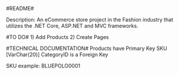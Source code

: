 #README#

Description: An eCommerce store project in the Fashion industry that utilizes the .NET Core, ASP.NET and MVC frameworks. 

#TO DO#
    1) Add Products
    2) Create Pages


#TECHNICAL DOCUMENTATION#
Products have Primary Key SKU [VarChar(20)]
CategoryID is a Foreign Key 

SKU example: BLUEPOLO0001